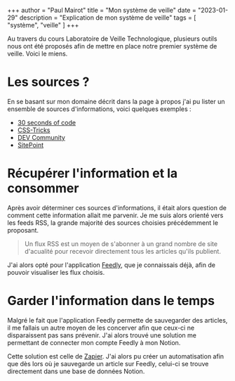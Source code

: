 +++
author = "Paul Mairot"
title = "Mon système de veille"
date = "2023-01-29"
description = "Explication de mon système de veille"
tags = [
    "système",
    "veille"
]
+++

Au travers du cours Laboratoire de Veille Technologique, plusieurs outils nous ont été proposés afin de mettre en place notre premier système de veille. Voici le miens. <!--more-->


# Les sources ?
En se basant sur mon domaine décrit dans la page à propos j'ai pu lister un ensemble de sources d'informations, voici quelques exemples : 
- [30 seconds of code](https://www.30secondsofcode.org/)
- [CSS-Tricks](https://css-tricks.com/)
- [DEV Community](https://dev.to/)
- [SitePoint](https://www.sitepoint.com/)

# Récupérer l'information et la consommer
Après avoir déterminer ces sources d'informations, il était alors question de comment cette information allait me parvenir. Je me suis alors orienté vers les feeds RSS, la grande majorité des sources choisies précédemment le proposant. 

> Un flux RSS est un moyen de s'abonner à un grand nombre de site d'acualité pour recevoir directement tous les articles qu'ils publient.

J'ai alors opté pour l'application [Feedly](https://feedly.com), que je connaissais déjà, afin de pouvoir visualiser les flux choisis.

# Garder l'information dans le temps

Malgré le fait que l'application Feedly permette de sauvegarder des articles, il me fallais un autre moyen de les concerver afin que ceux-ci ne disparaissent pas sans prévenir. J'ai alors trouvé une solution me permettant de connecter mon compte Feedly à mon Notion. 

Cette solution est celle de [Zapier](https://zapier.com/apps/feedly/integrations/notion). J'ai alors pu créer un automatisation afin que dès lors où je sauvegarde un article sur Feedly, celui-ci se trouve directement dans une base de données Notion.